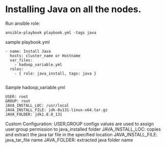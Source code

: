 # Installing Java on all the nodes.

Run ansible role:
```
ansible-playbook playbook.yml -tags java
```

sample playbook.yml
```
- name: Install Java 
  hosts: cluster_name or Hostname
  var_files:
    - hadoop_variable.yml
  roles:
    - { role: java_install, tags: java }
   
```
Sample hadoop_variable.yml
```
USER: root
GROUP: root
JAVA_INSTALL_LOC: /usr/local
JAVA_INSTALL_FILE: jdk-8u131-linux-x64.tar.gz
JAVA_FOLDER: jdk1.8.0_131
```

Custom Configuration:
USER,GROUP configs values are used to assign user:group permission to java_installed folder
JAVA_INSTALL_LOC: copies and extract the java tar file in the specified location
JAVA_INSTALL_FILE: java_tar_file name
JAVA_FOLDER: extracted java folder name